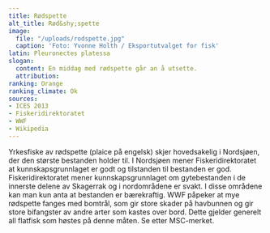 ```yaml
---
title: Rødspette
alt_title: Rød&shy;spette
image:
  file: "/uploads/rodspette.jpg"
  caption: 'Foto: Yvonne Holth / Eksportutvalget for fisk'
latin: Pleuronectes platessa
slogan:
  content: En middag med rødspette går an å utsette.
  attribution: 
ranking: Orange
ranking_climate: Ok
sources:
- ICES 2013
- Fiskeridirektoratet
- WWF
- Wikipedia
---
```


Yrkesfiske av rødspette (plaice på engelsk) skjer hovedsakelig i Nordsjøen, der den største bestanden holder til. I Nordsjøen mener Fiskeridirektoratet at kunnskapsgrunnlaget er godt og tilstanden til bestanden er god. Fiskeridirektoratet mener kunnskapsgrunnlaget om gytebestanden i de innerste delene av Skagerrak og i nordområdene er svakt. I disse områdene kan man kun anta at bestanden er bærekraftig. WWF påpeker at mye rødspette fanges med bomtrål, som gir store skader på havbunnen og gir store bifangster av andre arter som kastes over bord. Dette gjelder generelt all flatfisk som høstes på denne måten. Se etter MSC-merket.
